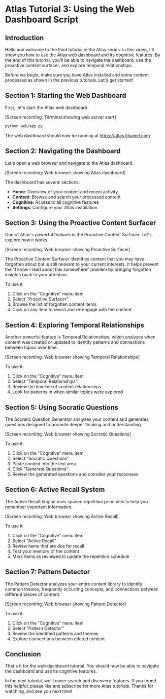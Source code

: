 # Atlas Tutorial 3: Using the Web Dashboard Script

## Introduction
Hello and welcome to the third tutorial in the Atlas series. In this video, I'll show you how to use the Atlas web dashboard and its cognitive features. By the end of this tutorial, you'll be able to navigate the dashboard, use the proactive content surfacer, and explore temporal relationships.

Before we begin, make sure you have Atlas installed and some content processed as shown in the previous tutorials. Let's get started!

## Section 1: Starting the Web Dashboard
First, let's start the Atlas web dashboard.

[Screen recording: Terminal showing web server start]
```bash
python web/app.py
```

The web dashboard should now be running at https://atlas.khamel.com

## Section 2: Navigating the Dashboard
Let's open a web browser and navigate to the Atlas dashboard.

[Screen recording: Web browser showing Atlas dashboard]

The dashboard has several sections:
- **Home**: Overview of your content and recent activity
- **Content**: Browse and search your processed content
- **Cognitive**: Access to all cognitive features
- **Settings**: Configure your Atlas installation

## Section 3: Using the Proactive Content Surfacer
One of Atlas's powerful features is the Proactive Content Surfacer. Let's explore how it works.

[Screen recording: Web browser showing Proactive Surfacer]

The Proactive Content Surfacer identifies content that you may have forgotten about but is still relevant to your current interests. It helps prevent the "I know I read about this somewhere" problem by bringing forgotten insights back to your attention.

To use it:
1. Click on the "Cognitive" menu item
2. Select "Proactive Surfacer"
3. Browse the list of forgotten content items
4. Click on any item to revisit and re-engage with the content

## Section 4: Exploring Temporal Relationships
Another powerful feature is Temporal Relationships, which analyzes when content was created or updated to identify patterns and connections between topics over time.

[Screen recording: Web browser showing Temporal Relationships]

To use it:
1. Click on the "Cognitive" menu item
2. Select "Temporal Relationships"
3. Review the timeline of content relationships
4. Look for patterns in when similar topics were explored

## Section 5: Using Socratic Questions
The Socratic Question Generator analyzes your content and generates questions designed to promote deeper thinking and understanding.

[Screen recording: Web browser showing Socratic Questions]

To use it:
1. Click on the "Cognitive" menu item
2. Select "Socratic Questions"
3. Paste content into the text area
4. Click "Generate Questions"
5. Review the generated questions and consider your responses

## Section 6: Active Recall System
The Active Recall Engine uses spaced repetition principles to help you remember important information.

[Screen recording: Web browser showing Active Recall]

To use it:
1. Click on the "Cognitive" menu item
2. Select "Active Recall"
3. Review items that are due for recall
4. Test your memory of the content
5. Mark items as reviewed to update the repetition schedule

## Section 7: Pattern Detector
The Pattern Detector analyzes your entire content library to identify common themes, frequently occurring concepts, and connections between different pieces of content.

[Screen recording: Web browser showing Pattern Detector]

To use it:
1. Click on the "Cognitive" menu item
2. Select "Pattern Detector"
3. Review the identified patterns and themes
4. Explore connections between related content

## Conclusion
That's it for the web dashboard tutorial. You should now be able to navigate the dashboard and use its cognitive features.

In the next tutorial, we'll cover search and discovery features. If you found this helpful, please like and subscribe for more Atlas tutorials. Thanks for watching, and see you next time!